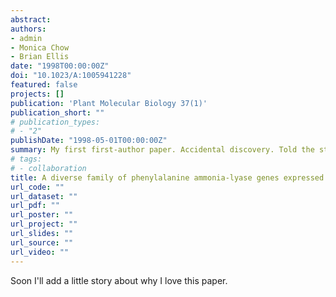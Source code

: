 ```yaml
---
abstract:
authors:
- admin
- Monica Chow
- Brian Ellis
date: "1998T00:00:00Z"
doi: "10.1023/A:1005941228"
featured: false
projects: []
publication: 'Plant Molecular Biology 37(1)'
publication_short: ""
# publication_types:
# - "2"
publishDate: "1998-05-01T00:00:00Z"
summary: My first first-author paper. Accidental discovery. Told the story the way I wanted to tell it.
# tags:
# - collaboration
title: A diverse family of phenylalanine ammonia-lyase genes expressed in pine trees and cell cultures
url_code: ""
url_dataset: ""
url_pdf: ""
url_poster: ""
url_project: ""
url_slides: ""
url_source: ""
url_video: ""
---
```


Soon I'll add a little story about why I love this paper.
